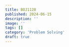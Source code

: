 ```yaml
---
title: BOJ1128
published: 2024-06-15
description: ''
image: ''
tags: []
category: 'Problem Solving'
draft: true 
---
```

